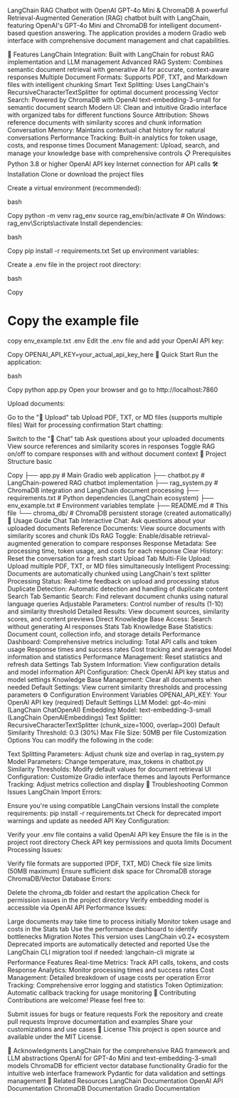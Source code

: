 LangChain RAG Chatbot with OpenAI GPT-4o Mini & ChromaDB
A powerful Retrieval-Augmented Generation (RAG) chatbot built with LangChain, featuring OpenAI's GPT-4o Mini and ChromaDB for intelligent document-based question answering. The application provides a modern Gradio web interface with comprehensive document management and chat capabilities.

🚀 Features
LangChain Integration: Built with LangChain for robust RAG implementation and LLM management
Advanced RAG System: Combines semantic document retrieval with generative AI for accurate, context-aware responses
Multiple Document Formats: Supports PDF, TXT, and Markdown files with intelligent chunking
Smart Text Splitting: Uses LangChain's RecursiveCharacterTextSplitter for optimal document processing
Vector Search: Powered by ChromaDB with OpenAI text-embedding-3-small for semantic document search
Modern UI: Clean and intuitive Gradio interface with organized tabs for different functions
Source Attribution: Shows reference documents with similarity scores and chunk information
Conversation Memory: Maintains contextual chat history for natural conversations
Performance Tracking: Built-in analytics for token usage, costs, and response times
Document Management: Upload, search, and manage your knowledge base with comprehensive controls
📋 Prerequisites
Python 3.8 or higher
OpenAI API key
Internet connection for API calls
🛠️ Installation
Clone or download the project files

Create a virtual environment (recommended):

bash

Copy
python -m venv rag_env
source rag_env/bin/activate  # On Windows: rag_env\Scripts\activate
Install dependencies:

bash

Copy
pip install -r requirements.txt
Set up environment variables:

Create a .env file in the project root directory:

bash

Copy
# Copy the example file
copy env_example.txt .env
Edit the .env file and add your OpenAI API key:


Copy
OPENAI_API_KEY=your_actual_api_key_here
🏃 Quick Start
Run the application:

bash

Copy
python app.py
Open your browser and go to http://localhost:7860

Upload documents:

Go to the "📁 Upload" tab
Upload PDF, TXT, or MD files (supports multiple files)
Wait for processing confirmation
Start chatting:

Switch to the "💬 Chat" tab
Ask questions about your uploaded documents
View source references and similarity scores in responses
Toggle RAG on/off to compare responses with and without document context
📁 Project Structure
basic

Copy
├── app.py              # Main Gradio web application
├── chatbot.py          # LangChain-powered RAG chatbot implementation
├── rag_system.py       # ChromaDB integration and LangChain document processing
├── requirements.txt    # Python dependencies (LangChain ecosystem)
├── env_example.txt     # Environment variables template
├── README.md          # This file
└── chroma_db/         # ChromaDB persistent storage (created automatically)
🎯 Usage Guide
Chat Tab
Interactive Chat: Ask questions about your uploaded documents
Reference Documents: View source documents with similarity scores and chunk IDs
RAG Toggle: Enable/disable retrieval-augmented generation to compare responses
Response Metadata: See processing time, token usage, and costs for each response
Clear History: Reset the conversation for a fresh start
Upload Tab
Multi-File Upload: Upload multiple PDF, TXT, or MD files simultaneously
Intelligent Processing: Documents are automatically chunked using LangChain's text splitter
Processing Status: Real-time feedback on upload and processing status
Duplicate Detection: Automatic detection and handling of duplicate content
Search Tab
Semantic Search: Find relevant document chunks using natural language queries
Adjustable Parameters: Control number of results (1-10) and similarity threshold
Detailed Results: View document sources, similarity scores, and content previews
Direct Knowledge Base Access: Search without generating AI responses
Stats Tab
Knowledge Base Statistics: Document count, collection info, and storage details
Performance Dashboard: Comprehensive metrics including:
Total API calls and token usage
Response times and success rates
Cost tracking and averages
Model information and statistics
Performance Management: Reset statistics and refresh data
Settings Tab
System Information: View configuration details and model information
API Configuration: Check OpenAI API key status and model settings
Knowledge Base Management: Clear all documents when needed
Default Settings: View current similarity thresholds and processing parameters
⚙️ Configuration
Environment Variables
OPENAI_API_KEY: Your OpenAI API key (required)
Default Settings
LLM Model: gpt-4o-mini (LangChain ChatOpenAI)
Embedding Model: text-embedding-3-small (LangChain OpenAIEmbeddings)
Text Splitter: RecursiveCharacterTextSplitter (chunk_size=1000, overlap=200)
Default Similarity Threshold: 0.3 (30%)
Max File Size: 50MB per file
Customization Options
You can modify the following in the code:

Text Splitting Parameters: Adjust chunk size and overlap in rag_system.py
Model Parameters: Change temperature, max_tokens in chatbot.py
Similarity Thresholds: Modify default values for document retrieval
UI Configuration: Customize Gradio interface themes and layouts
Performance Tracking: Adjust metrics collection and display
🔧 Troubleshooting
Common Issues
LangChain Import Errors:

Ensure you're using compatible LangChain versions
Install the complete requirements: pip install -r requirements.txt
Check for deprecated import warnings and update as needed
API Key Configuration:

Verify your .env file contains a valid OpenAI API key
Ensure the file is in the project root directory
Check API key permissions and quota limits
Document Processing Issues:

Verify file formats are supported (PDF, TXT, MD)
Check file size limits (50MB maximum)
Ensure sufficient disk space for ChromaDB storage
ChromaDB/Vector Database Errors:

Delete the chroma_db folder and restart the application
Check for permission issues in the project directory
Verify embedding model is accessible via OpenAI API
Performance Issues:

Large documents may take time to process initially
Monitor token usage and costs in the Stats tab
Use the performance dashboard to identify bottlenecks
Migration Notes
This version uses LangChain v0.2+ ecosystem
Deprecated imports are automatically detected and reported
Use the LangChain CLI migration tool if needed: langchain-cli migrate
📊 Performance Features
Real-time Metrics: Track API calls, tokens, and costs
Response Analytics: Monitor processing times and success rates
Cost Management: Detailed breakdown of usage costs per operation
Error Tracking: Comprehensive error logging and statistics
Token Optimization: Automatic callback tracking for usage monitoring
🤝 Contributing
Contributions are welcome! Please feel free to:

Submit issues for bugs or feature requests
Fork the repository and create pull requests
Improve documentation and examples
Share your customizations and use cases
📄 License
This project is open source and available under the MIT License.

🙏 Acknowledgments
LangChain for the comprehensive RAG framework and LLM abstractions
OpenAI for GPT-4o Mini and text-embedding-3-small models
ChromaDB for efficient vector database functionality
Gradio for the intuitive web interface framework
Pydantic for data validation and settings management
🔗 Related Resources
LangChain Documentation
OpenAI API Documentation
ChromaDB Documentation
Gradio Documentation